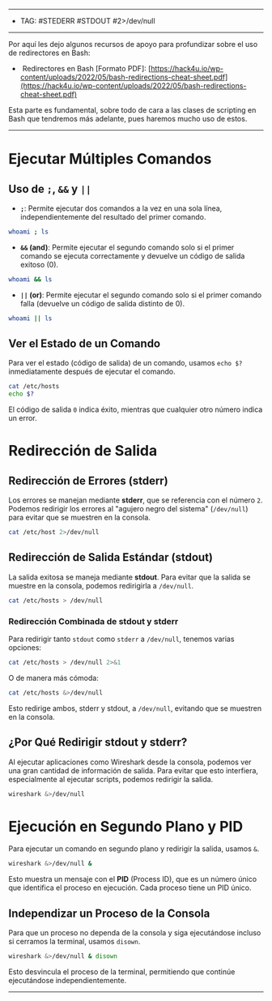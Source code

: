 

----
- TAG: #STEDERR #STDOUT #2>/dev/null
----
Por aquí les dejo algunos recursos de apoyo para profundizar sobre el uso de redirectores en Bash:

-  Redirectores en Bash [Formato PDF]: [https://hack4u.io/wp-content/uploads/2022/05/bash-redirections-cheat-sheet.pdf](https://hack4u.io/wp-content/uploads/2022/05/bash-redirections-cheat-sheet.pdf)
    

Esta parte es fundamental, sobre todo de cara a las clases de scripting en Bash que tendremos más adelante, pues haremos mucho uso de estos.

----
# Ejecutar Múltiples Comandos

## Uso de `;`, `&&` y `||`

- **`;`**: Permite ejecutar dos comandos a la vez en una sola línea, independientemente del resultado del primer comando.

```bash
whoami ; ls
```

- **`&&` (and)**: Permite ejecutar el segundo comando solo si el primer comando se ejecuta correctamente y devuelve un código de salida exitoso (0).

```bash
whoami && ls
```

- **`||` (or)**: Permite ejecutar el segundo comando solo si el primer comando falla (devuelve un código de salida distinto de 0).

```bash
whoami || ls
```

## Ver el Estado de un Comando

Para ver el estado (código de salida) de un comando, usamos `echo $?` inmediatamente después de ejecutar el comando.

```bash
cat /etc/hosts
echo $?
```

El código de salida `0` indica éxito, mientras que cualquier otro número indica un error.

# Redirección de Salida

## Redirección de Errores (stderr)

Los errores se manejan mediante **stderr**, que se referencia con el número `2`. Podemos redirigir los errores al "agujero negro del sistema" (`/dev/null`) para evitar que se muestren en la consola.

```bash
cat /etc/host 2>/dev/null
```

## Redirección de Salida Estándar (stdout)

La salida exitosa se maneja mediante **stdout**. Para evitar que la salida se muestre en la consola, podemos redirigirla a `/dev/null`.

```bash
cat /etc/hosts > /dev/null
```

### Redirección Combinada de stdout y stderr

Para redirigir tanto `stdout` como `stderr` a `/dev/null`, tenemos varias opciones:

```bash
cat /etc/hosts > /dev/null 2>&1
```

O de manera más cómoda:

```bash
cat /etc/hosts &>/dev/null
```

Esto redirige ambos, stderr y stdout, a `/dev/null`, evitando que se muestren en la consola.

## ¿Por Qué Redirigir stdout y stderr?

Al ejecutar aplicaciones como Wireshark desde la consola, podemos ver una gran cantidad de información de salida. Para evitar que esto interfiera, especialmente al ejecutar scripts, podemos redirigir la salida.

```bash
wireshark &>/dev/null 
```

# Ejecución en Segundo Plano y PID

Para ejecutar un comando en segundo plano y redirigir la salida, usamos `&`.

```bash
wireshark &>/dev/null &
```

Esto muestra un mensaje con el **PID** (Process ID), que es un número único que identifica el proceso en ejecución. Cada proceso tiene un PID único.

## Independizar un Proceso de la Consola

Para que un proceso no dependa de la consola y siga ejecutándose incluso si cerramos la terminal, usamos `disown`.

```bash
wireshark &>/dev/null & disown
```

Esto desvincula el proceso de la terminal, permitiendo que continúe ejecutándose independientemente.

---
